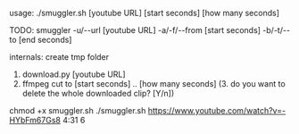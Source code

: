 

usage:
./smuggler.sh [youtube URL] [start seconds] [how many seconds]

TODO:
smuggler -u/--url [youtube URL] -a/-f/--from [start seconds] -b/-t/--to [end seconds]

internals:
create tmp folder
1. download.py [youtube URL]
2. ffmpeg cut to [start seconds] .. [how many seconds]
(3. do you want to delete the whole downloaded clip? [Y/n])

chmod +x smuggler.sh
./smuggler.sh https://www.youtube.com/watch?v=-HYbFm67Gs8 4:31 6